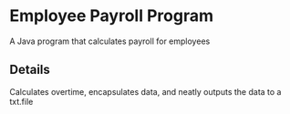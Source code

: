 # Employee Payroll Program

A Java program that calculates payroll for employees

## Details

Calculates overtime, encapsulates data, and neatly outputs the data to a txt.file
